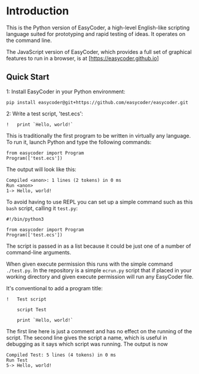 # Introduction
This is the Python version of EasyCoder, a high-level English-like scripting language suited for prototyping and rapid testing of ideas. It operates on the command line.

The JavaScript version of EasyCoder, which provides a full set of graphical features to run in a browser, is at [https://easycoder.github.io]

## Quick Start
1: Install EasyCoder in your Python environment:
```
pip install easycoder@git+https://github.com/easycoder/easycoder.git
```
2: Write a test script, 'test.ecs':
```
!   print `Hello, world!`
```
This is traditionally the first program to be written in virtually any language. To run it, launch Python and type the following commands:
```
from easycoder import Program
Program(['test.ecs'])
```
The output will look like this:
```
Compiled <anon>: 1 lines (2 tokens) in 0 ms
Run <anon>
1-> Hello, world!
```
To avoid having to use REPL you can set up a simple command such as this `bash` script, calling it `test.py`:
```
#!/bin/python3

from easycoder import Program
Program(['test.ecs'])
```
The script is passed in as a list because it could be just one of a number of command-line arguments.

When given execute permission this runs with the simple command `./test.py`. In the repository is a simple `ecrun.py` script that if placed in your working directory and given execute permission will run any EasyCoder file.

It's conventional to add a program title:
```
!   Test script

    script Test

    print `Hello, world!`
```
The first line here is just a comment and has no effect on the running of the script. The second line gives the script a name, which is useful in debugging as it says which script was running. The output is now
```
Compiled Test: 5 lines (4 tokens) in 0 ms
Run Test
5-> Hello, world!
```
